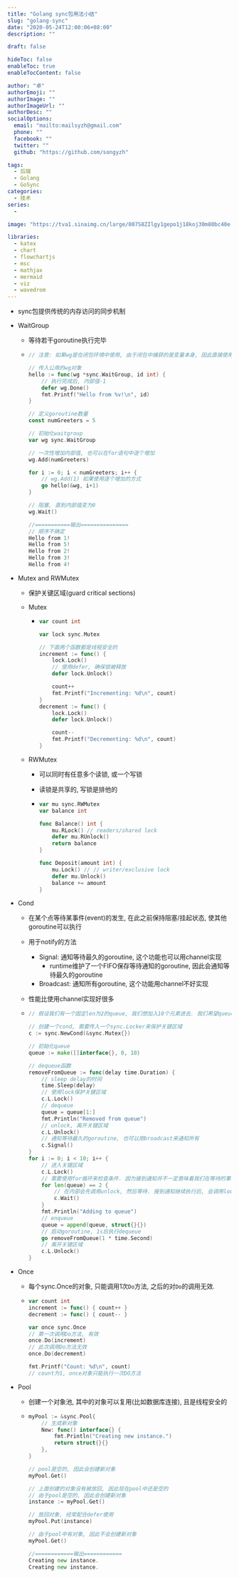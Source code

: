 ```yaml
---
title: "Golang sync包用法小结"
slug: "golang-sync"
date: "2020-05-24T12:00:06+08:00"
description: ""

draft: false

hideToc: false
enableToc: true
enableTocContent: false

author: "卓"
authorEmoji: ""
authorImage: ""
authorImageUrl: ""
authorDesc: ""
socialOptions:
  email: "mailto:mailsyzh@gmail.com"
  phone: ""
  facebook: ""
  twitter: ""
  github: "https://github.com/songyzh"

tags:
  - 后端
  - Golang
  - GoSync
categories:
  - 技术
series:
  -

image: "https://tva1.sinaimg.cn/large/007S8ZIlgy1gepo1j18koj30m80bc40e.jpg"

libraries:
  - katex
  - chart
  - flowchartjs
  - msc
  - mathjax
  - mermaid
  - viz
  - wavedrom
---
```


-   sync包提供传统的内存访问的同步机制

-   WaitGroup

    -   等待若干goroutine执行完毕

    -   ```go
        // 注意: 如果wg是在闭包环境中使用, 由于闭包中捕获的是变量本身, 因此直接使用wg变量即可. 但如果是下面代码这样, 作为函数的参数调用, 则需要传引用来保证使用的是同一个wg

        // 传入公用的wg对象
        hello := func(wg *sync.WaitGroup, id int) {
            // 执行完成后, 内部值-1
            defer wg.Done()
            fmt.Printf("Hello from %v!\n", id)
        }

        // 定义goroutine数量
        const numGreeters = 5

        // 初始化waitgroup
        var wg sync.WaitGroup

        // 一次性增加内部值, 也可以在for语句中逐个增加
        wg.Add(numGreeters)

        for i := 0; i < numGreeters; i++ {
            // wg.Add(1) 如果使用逐个增加的方式
            go hello(&wg, i+1)
        }

        // 阻塞, 直到内部值变为0
        wg.Wait()

        //===========输出===============
        // 顺序不确定
        Hello from 1!
        Hello from 5!
        Hello from 2!
        Hello from 3!
        Hello from 4!
        ```

-   Mutex and RWMutex

    -   保护关键区域(guard critical sections)

    -   Mutex

        -   ```go
            var count int

            var lock sync.Mutex

            // 下面两个函数都是线程安全的
            increment := func() {
                lock.Lock()
                // 使用defer, 确保锁被释放
                defer lock.Unlock()

                count++
                fmt.Printf("Incrementing: %d\n", count)
            }
            decrement := func() {
                lock.Lock()
                defer lock.Unlock()

                count--
                fmt.Printf("Decrementing: %d\n", count)
            }
            ```

    -   RWMutex

        -   可以同时有任意多个读锁, 或一个写锁

        -   读锁是共享的, 写锁是排他的

        -   ```go
            var mu sync.RWMutex
            var balance int

            func Balance() int {
                mu.RLock() // readers/shared lock
                defer mu.RUnlock()
                return balance
            }

            func Deposit(amount int) {
                mu.Lock() // // writer/exclusive lock
                defer mu.Unlock()
                balance += amount
            }
            ```

-   Cond

    -   在某个点等待某事件(event)的发生, 在此之前保持阻塞/挂起状态, 使其他goroutine可以执行

    -   用于notify的方法

        -   Signal: 通知等待最久的goroutine, 这个功能也可以用channel实现
            -   runtime维护了一个FIFO保存等待通知的goroutine, 因此会通知等待最久的goroutine
        -   Broadcast: 通知所有goroutine, 这个功能用channel不好实现

    -   性能比使用channel实现好很多

    -   ```go
        // 假设我们有一个固定len为2的queue, 我们想加入10个元素进去. 我们希望queue一有多余的空间, 就能通知我们, 让我们插入新的元素

        // 创建一个cond, 需要传入一个sync.Locker来保护关键区域
        c := sync.NewCond(&sync.Mutex{})

        // 初始化queue
        queue := make([]interface{}, 0, 10)

        // dequeue函数
        removeFromQueue := func(delay time.Duration) {
            // sleep delay的时间
            time.Sleep(delay)
            // 使用lock保护关键区域
            c.L.Lock()
            // dequeue
            queue = queue[1:]
            fmt.Println("Removed from queue")
            // unlock, 离开关键区域
            c.L.Unlock()
            // 通知等待最久的goroutine, 也可以用broadcast来通知所有
            c.Signal()
        }
        for i := 0; i < 10; i++ {
            // 进入关键区域
            c.L.Lock()
            // 需要使用for循环来检查条件. 因为接到通知并不一定意味着我们在等待的事情已经发生, 所以需要再次检查条件
            for len(queue) == 2 {
                // 在内部会先调用unlock, 然后等待. 接到通知继续执行后, 会调用lock
                c.Wait()
            }
            fmt.Println("Adding to queue")
            // enqueue
            queue = append(queue, struct{}{})
            // 启动goroutine, 1s后执行dequeue
            go removeFromQueue(1 * time.Second)
            // 离开关键区域
            c.L.Unlock()
        }
        ```

-   Once

    -   每个sync.Once的对象, 只能调用1次`Do`方法, 之后的对`Do`的调用无效.

    -   ```go
        var count int
        increment := func() { count++ }
        decrement := func() { count-- }

        var once sync.Once
        // 第一次调用Do方法, 有效
        once.Do(increment)
        // 此次调用Do方法无效
        once.Do(decrement)

        fmt.Printf("Count: %d\n", count)
        // count为1, once对象只能执行一次DO方法
        ```

-   Pool

    -   创建一个对象池, 其中的对象可以复用(比如数据库连接), 且是线程安全的

    -   ```go
        myPool := &sync.Pool{
            // 生成新对象
            New: func() interface{} {
                fmt.Println("Creating new instance.")
                return struct{}{}
            },
        }

        // pool是空的, 因此会创建新对象
        myPool.Get()

        // 上面创建的对象没有被放回, 因此现在pool中还是空的
        // 由于pool是空的, 因此会创建新对象
        instance := myPool.Get()

        // 放回对象, 经常配合defer使用
        myPool.Put(instance)

        // 由于pool中有对象, 因此不会创建新对象
        myPool.Get()

        //============输出============
        Creating new instance.
        Creating new instance.
        ```